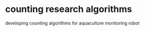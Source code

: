 counting research algorithms
==============================

developing counting algorithms for aquaculture monitoring robot


